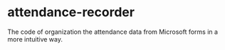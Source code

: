 # attendance-recorder
 The code of organization the attendance data from Microsoft forms in a more intuitive way.
